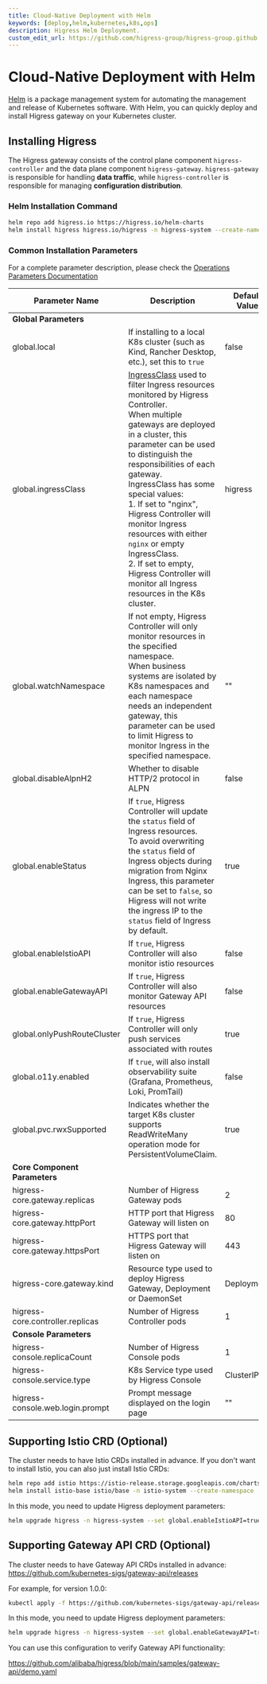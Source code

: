 ```yaml
---
title: Cloud-Native Deployment with Helm
keywords: [deploy,helm,kubernetes,k8s,ops]
description: Higress Helm Deployment.
custom_edit_url: https://github.com/higress-group/higress-group.github.io/blob/main/src/content/docs/latest/en/ops/deploy-by-helm.md
---
```


# Cloud-Native Deployment with Helm

[Helm](https://helm.sh/) is a package management system for automating the management and release of Kubernetes software. With Helm, you can quickly deploy and install Higress gateway on your Kubernetes cluster.

## Installing Higress

The Higress gateway consists of the control plane component `higress-controller` and the data plane component `higress-gateway`. `higress-gateway` is responsible for handling **data traffic**, while `higress-controller` is responsible for managing **configuration distribution**.

### Helm Installation Command

```bash
helm repo add higress.io https://higress.io/helm-charts
helm install higress higress.io/higress -n higress-system --create-namespace
```

### Common Installation Parameters

For a complete parameter description, please check the [Operations Parameters Documentation](../user/configurations.md)

| **Parameter Name** | **Description** | **Default Value** |
|---|---|---|
| **Global Parameters** |  |  |
| global.local | If installing to a local K8s cluster (such as Kind, Rancher Desktop, etc.), set this to `true` | false |
| global.ingressClass | [IngressClass](https://kubernetes.io/docs/concepts/services-networking/ingress/#ingress-class) used to filter Ingress resources monitored by Higress Controller.<br />When multiple gateways are deployed in a cluster, this parameter can be used to distinguish the responsibilities of each gateway.<br />IngressClass has some special values:<br />1. If set to "nginx", Higress Controller will monitor Ingress resources with either `nginx` or empty IngressClass.<br />2. If set to empty, Higress Controller will monitor all Ingress resources in the K8s cluster. | higress |
| global.watchNamespace | If not empty, Higress Controller will only monitor resources in the specified namespace.<br />When business systems are isolated by K8s namespaces and each namespace needs an independent gateway, this parameter can be used to limit Higress to monitor Ingress in the specified namespace. | "" |
| global.disableAlpnH2 | Whether to disable HTTP/2 protocol in ALPN | false |
| global.enableStatus | If `true`, Higress Controller will update the `status` field of Ingress resources.<br />To avoid overwriting the `status` field of Ingress objects during migration from Nginx Ingress, this parameter can be set to `false`, so Higress will not write the ingress IP to the `status` field of Ingress by default. | true |
| global.enableIstioAPI | If `true`, Higress Controller will also monitor istio resources | false |
| global.enableGatewayAPI | If `true`, Higress Controller will also monitor Gateway API resources | false |
| global.onlyPushRouteCluster | If `true`, Higress Controller will only push services associated with routes | true |
| global.o11y.enabled | If `true`, will also install observability suite (Grafana, Prometheus, Loki, PromTail) | false |
| global.pvc.rwxSupported | Indicates whether the target K8s cluster supports ReadWriteMany operation mode for PersistentVolumeClaim. | true |
| **Core Component Parameters** |  |  |
| higress-core.gateway.replicas | Number of Higress Gateway pods | 2 |
| higress-core.gateway.httpPort | HTTP port that Higress Gateway will listen on | 80 |
| higress-core.gateway.httpsPort | HTTPS port that Higress Gateway will listen on | 443 |
| higress-core.gateway.kind | Resource type used to deploy Higress Gateway, Deployment or DaemonSet | Deployment |
| higress-core.controller.replicas | Number of Higress Controller pods | 1 |
| **Console Parameters** |  |  |
| higress-console.replicaCount | Number of Higress Console pods | 1 |
| higress-console.service.type | K8s Service type used by Higress Console | ClusterIP |
| higress-console.web.login.prompt | Prompt message displayed on the login page | "" |

## Supporting Istio CRD (Optional)

The cluster needs to have Istio CRDs installed in advance. If you don't want to install Istio, you can also just install Istio CRDs:

```bash
helm repo add istio https://istio-release.storage.googleapis.com/charts
helm install istio-base istio/base -n istio-system --create-namespace
```

In this mode, you need to update Higress deployment parameters:

```bash
helm upgrade higress -n higress-system --set global.enableIstioAPI=true higress.io/higress --reuse-values
```

## Supporting Gateway API CRD (Optional)

The cluster needs to have Gateway API CRDs installed in advance: https://github.com/kubernetes-sigs/gateway-api/releases

For example, for version 1.0.0:

```bash
kubectl apply -f https://github.com/kubernetes-sigs/gateway-api/releases/download/v1.0.0/experimental-install.yaml
```

In this mode, you need to update Higress deployment parameters:

```bash
helm upgrade higress -n higress-system --set global.enableGatewayAPI=true higress.io/higress --reuse-values
```

You can use this configuration to verify Gateway API functionality:

https://github.com/alibaba/higress/blob/main/samples/gateway-api/demo.yaml
